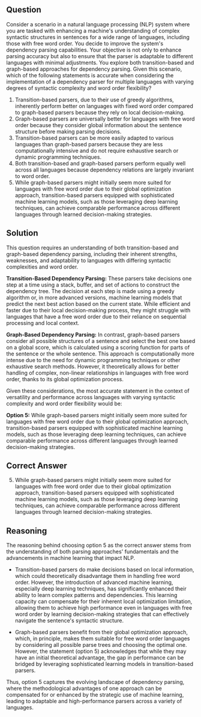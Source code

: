 ## Question
Consider a scenario in a natural language processing (NLP) system where you are tasked with enhancing a machine's understanding of complex syntactic structures in sentences for a wide range of languages, including those with free word order. You decide to improve the system's dependency parsing capabilities. Your objective is not only to enhance parsing accuracy but also to ensure that the parser is adaptable to different languages with minimal adjustments. You explore both transition-based and graph-based approaches for dependency parsing. Given this scenario, which of the following statements is accurate when considering the implementation of a dependency parser for multiple languages with varying degrees of syntactic complexity and word order flexibility?

1. Transition-based parsers, due to their use of greedy algorithms, inherently perform better on languages with fixed word order compared to graph-based parsers because they rely on local decision-making.
2. Graph-based parsers are universally better for languages with free word order because they consider global information about the sentence structure before making parsing decisions.
3. Transition-based parsers can be more easily adapted to various languages than graph-based parsers because they are less computationally intensive and do not require exhaustive search or dynamic programming techniques.
4. Both transition-based and graph-based parsers perform equally well across all languages because dependency relations are largely invariant to word order.
5. While graph-based parsers might initially seem more suited for languages with free word order due to their global optimization approach, transition-based parsers equipped with sophisticated machine learning models, such as those leveraging deep learning techniques, can achieve comparable performance across different languages through learned decision-making strategies.

## Solution

This question requires an understanding of both transition-based and graph-based dependency parsing, including their inherent strengths, weaknesses, and adaptability to languages with differing syntactic complexities and word order.

**Transition-Based Dependency Parsing:** These parsers take decisions one step at a time using a stack, buffer, and set of actions to construct the dependency tree. The decision at each step is made using a greedy algorithm or, in more advanced versions, machine learning models that predict the next best action based on the current state. While efficient and faster due to their local decision-making process, they might struggle with languages that have a free word order due to their reliance on sequential processing and local context.

**Graph-Based Dependency Parsing:** In contrast, graph-based parsers consider all possible structures of a sentence and select the best one based on a global score, which is calculated using a scoring function for parts of the sentence or the whole sentence. This approach is computationally more intense due to the need for dynamic programming techniques or other exhaustive search methods. However, it theoretically allows for better handling of complex, non-linear relationships in languages with free word order, thanks to its global optimization process.

Given these considerations, the most accurate statement in the context of versatility and performance across languages with varying syntactic complexity and word order flexibility would be:

**Option 5:** While graph-based parsers might initially seem more suited for languages with free word order due to their global optimization approach, transition-based parsers equipped with sophisticated machine learning models, such as those leveraging deep learning techniques, can achieve comparable performance across different languages through learned decision-making strategies.

## Correct Answer

5. While graph-based parsers might initially seem more suited for languages with free word order due to their global optimization approach, transition-based parsers equipped with sophisticated machine learning models, such as those leveraging deep learning techniques, can achieve comparable performance across different languages through learned decision-making strategies.

## Reasoning

The reasoning behind choosing option 5 as the correct answer stems from the understanding of both parsing approaches' fundamentals and the advancements in machine learning that impact NLP.

- Transition-based parsers do make decisions based on local information, which could theoretically disadvantage them in handling free word order. However, the introduction of advanced machine learning, especially deep learning techniques, has significantly enhanced their ability to learn complex patterns and dependencies. This learning capacity can compensate for their inherent local optimization limitation, allowing them to achieve high performance even in languages with free word order by learning decision-making strategies that can effectively navigate the sentence's syntactic structure.

- Graph-based parsers benefit from their global optimization approach, which, in principle, makes them suitable for free word order languages by considering all possible parse trees and choosing the optimal one. However, the statement (option 5) acknowledges that while they may have an initial theoretical advantage, the gap in performance can be bridged by leveraging sophisticated learning models in transition-based parsers.

Thus, option 5 captures the evolving landscape of dependency parsing, where the methodological advantages of one approach can be compensated for or enhanced by the strategic use of machine learning, leading to adaptable and high-performance parsers across a variety of languages.